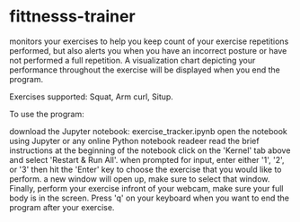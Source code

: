 # fittnesss-trainer
monitors your exercises to help you keep count of your exercise repetitions performed, but also alerts you when you have an incorrect posture or have not performed a full repetition. A visualization chart depicting your performance throughout the exercise will be displayed when you end the program.

Exercises supported: Squat, Arm curl, Situp.

To use the program:

download the Jupyter notebook: exercise_tracker.ipynb
open the notebook using Jupyter or any online Python notebook readeer
read the brief instructions at the beginning of the notebook
click on the 'Kernel' tab above and select 'Restart & Run All'.
when prompted for input, enter either '1', '2', or '3' then hit the 'Enter' key to choose the exercise that you would like to perform.
a new window will open up, make sure to select that window.
Finally, perform your exercise infront of your webcam, make sure your full body is in the screen.
Press 'q' on your keyboard when you want to end the program after your exercise.
